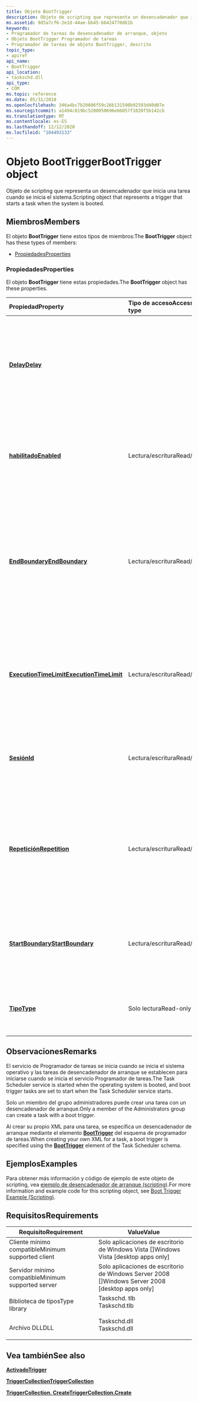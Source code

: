 ```yaml
---
title: Objeto BootTrigger
description: Objeto de scripting que representa un desencadenador que inicia una tarea cuando se inicia el sistema.
ms.assetid: 9d5a7cf6-2e1d-44ae-bb45-66424770d61b
keywords:
- Programador de tareas de desencadenador de arranque, objeto
- Objeto BootTrigger Programador de tareas
- Programador de tareas de objeto BootTrigger, descrito
topic_type:
- apiref
api_name:
- BootTrigger
api_location:
- taskschd.dll
api_type:
- COM
ms.topic: reference
ms.date: 05/31/2018
ms.openlocfilehash: 346a4bc7b20606f59c26b131590b92593d40d07e
ms.sourcegitcommit: a1494c819bc5200050696e66057f1020f5b142cb
ms.translationtype: MT
ms.contentlocale: es-ES
ms.lasthandoff: 12/12/2020
ms.locfileid: "104493133"
---
```

# <a name="boottrigger-object"></a><span data-ttu-id="95463-106">Objeto BootTrigger</span><span class="sxs-lookup"><span data-stu-id="95463-106">BootTrigger object</span></span>

<span data-ttu-id="95463-107">Objeto de scripting que representa un desencadenador que inicia una tarea cuando se inicia el sistema.</span><span class="sxs-lookup"><span data-stu-id="95463-107">Scripting object that represents a trigger that starts a task when the system is booted.</span></span>

## <a name="members"></a><span data-ttu-id="95463-108">Miembros</span><span class="sxs-lookup"><span data-stu-id="95463-108">Members</span></span>

<span data-ttu-id="95463-109">El objeto **BootTrigger** tiene estos tipos de miembros:</span><span class="sxs-lookup"><span data-stu-id="95463-109">The **BootTrigger** object has these types of members:</span></span>

-   [<span data-ttu-id="95463-110">Propiedades</span><span class="sxs-lookup"><span data-stu-id="95463-110">Properties</span></span>](#properties)

### <a name="properties"></a><span data-ttu-id="95463-111">Propiedades</span><span class="sxs-lookup"><span data-stu-id="95463-111">Properties</span></span>

<span data-ttu-id="95463-112">El objeto **BootTrigger** tiene estas propiedades.</span><span class="sxs-lookup"><span data-stu-id="95463-112">The **BootTrigger** object has these properties.</span></span>



| <span data-ttu-id="95463-113">Propiedad</span><span class="sxs-lookup"><span data-stu-id="95463-113">Property</span></span>                                                            | <span data-ttu-id="95463-114">Tipo de acceso</span><span class="sxs-lookup"><span data-stu-id="95463-114">Access type</span></span>           | <span data-ttu-id="95463-115">Descripción</span><span class="sxs-lookup"><span data-stu-id="95463-115">Description</span></span>                                                                                                                                                                                 |
|:--------------------------------------------------------------------|:----------------------|:--------------------------------------------------------------------------------------------------------------------------------------------------------------------------------------------|
| [<span data-ttu-id="95463-116">**Delay**</span><span class="sxs-lookup"><span data-stu-id="95463-116">**Delay**</span></span>](boottrigger-delay.md)<br/>                       |                       | <span data-ttu-id="95463-117">Obtiene o establece un valor que indica la cantidad de tiempo entre el momento en el que se arranca el sistema y el momento en que se inicia la tarea.</span><span class="sxs-lookup"><span data-stu-id="95463-117">Gets or sets a value that indicates the amount of time between when the system is booted and when the task is started.</span></span><br/>                                                           |
| [<span data-ttu-id="95463-118">**habilitado**</span><span class="sxs-lookup"><span data-stu-id="95463-118">**Enabled**</span></span>](trigger-enabled.md)<br/>                       | <span data-ttu-id="95463-119">Lectura/escritura</span><span class="sxs-lookup"><span data-stu-id="95463-119">Read/write</span></span><br/> | <span data-ttu-id="95463-120">Heredado del objeto [**desencadenador**](trigger.md) .</span><span class="sxs-lookup"><span data-stu-id="95463-120">Inherited from the [**Trigger**](trigger.md) object.</span></span> <span data-ttu-id="95463-121">Obtiene o establece un valor booleano que indica si el desencadenador está habilitado.</span><span class="sxs-lookup"><span data-stu-id="95463-121">Gets or sets a Boolean value that indicates whether the trigger is enabled.</span></span><br/>                                                |
| [<span data-ttu-id="95463-122">**EndBoundary**</span><span class="sxs-lookup"><span data-stu-id="95463-122">**EndBoundary**</span></span>](trigger-endboundary.md)<br/>               | <span data-ttu-id="95463-123">Lectura/escritura</span><span class="sxs-lookup"><span data-stu-id="95463-123">Read/write</span></span><br/> | <span data-ttu-id="95463-124">Heredado del objeto [**desencadenador**](trigger.md) .</span><span class="sxs-lookup"><span data-stu-id="95463-124">Inherited from the [**Trigger**](trigger.md) object.</span></span> <span data-ttu-id="95463-125">Obtiene o establece la fecha y hora en que se desactiva el desencadenador.</span><span class="sxs-lookup"><span data-stu-id="95463-125">Gets or sets the date and time when the trigger is deactivated.</span></span> <span data-ttu-id="95463-126">El desencadenador no puede iniciar la tarea después de que se haya desactivado.</span><span class="sxs-lookup"><span data-stu-id="95463-126">The trigger cannot start the task after it is deactivated.</span></span><br/> |
| [<span data-ttu-id="95463-127">**ExecutionTimeLimit**</span><span class="sxs-lookup"><span data-stu-id="95463-127">**ExecutionTimeLimit**</span></span>](trigger-executiontimelimit.md)<br/> | <span data-ttu-id="95463-128">Lectura/escritura</span><span class="sxs-lookup"><span data-stu-id="95463-128">Read/write</span></span><br/> | <span data-ttu-id="95463-129">Heredado del objeto [**desencadenador**](trigger.md) .</span><span class="sxs-lookup"><span data-stu-id="95463-129">Inherited from the [**Trigger**](trigger.md) object.</span></span> <span data-ttu-id="95463-130">Obtiene o establece la cantidad máxima de tiempo que puede ejecutarse la tarea iniciada por el desencadenador.</span><span class="sxs-lookup"><span data-stu-id="95463-130">Gets or sets the maximum amount of time that the task launched by the trigger is allowed to run.</span></span><br/>                           |
| [<span data-ttu-id="95463-131">**Sesión**</span><span class="sxs-lookup"><span data-stu-id="95463-131">**Id**</span></span>](/windows/desktop/api/taskschd/nf-taskschd-itrigger-get_id)<br/>                                | <span data-ttu-id="95463-132">Lectura/escritura</span><span class="sxs-lookup"><span data-stu-id="95463-132">Read/write</span></span><br/> | <span data-ttu-id="95463-133">Heredado del objeto [**desencadenador**](trigger.md) .</span><span class="sxs-lookup"><span data-stu-id="95463-133">Inherited from the [**Trigger**](trigger.md) object.</span></span> <span data-ttu-id="95463-134">Obtiene o establece el identificador del desencadenador.</span><span class="sxs-lookup"><span data-stu-id="95463-134">Gets or sets the identifier for the trigger.</span></span><br/>                                                                               |
| [<span data-ttu-id="95463-135">**Repetición**</span><span class="sxs-lookup"><span data-stu-id="95463-135">**Repetition**</span></span>](trigger-repetition.md)<br/>                 | <span data-ttu-id="95463-136">Lectura/escritura</span><span class="sxs-lookup"><span data-stu-id="95463-136">Read/write</span></span><br/> | <span data-ttu-id="95463-137">Heredado del objeto [**desencadenador**](trigger.md) .</span><span class="sxs-lookup"><span data-stu-id="95463-137">Inherited from the [**Trigger**](trigger.md) object.</span></span> <span data-ttu-id="95463-138">Obtiene o establece la frecuencia con que se ejecuta la tarea y cuánto tiempo se repite el patrón de repetición una vez iniciada la tarea.</span><span class="sxs-lookup"><span data-stu-id="95463-138">Gets or sets how often the task is run and how long the repetition pattern is repeated after the task is started.</span></span><br/>          |
| [<span data-ttu-id="95463-139">**StartBoundary**</span><span class="sxs-lookup"><span data-stu-id="95463-139">**StartBoundary**</span></span>](trigger-startboundary.md)<br/>           | <span data-ttu-id="95463-140">Lectura/escritura</span><span class="sxs-lookup"><span data-stu-id="95463-140">Read/write</span></span><br/> | <span data-ttu-id="95463-141">Heredado del objeto [**desencadenador**](trigger.md) .</span><span class="sxs-lookup"><span data-stu-id="95463-141">Inherited from the [**Trigger**](trigger.md) object.</span></span> <span data-ttu-id="95463-142">Obtiene o establece la fecha y hora en que se activa el desencadenador.</span><span class="sxs-lookup"><span data-stu-id="95463-142">Gets or sets the date and time when the trigger is activated.</span></span><br/>                                                              |
| [<span data-ttu-id="95463-143">**Tipo**</span><span class="sxs-lookup"><span data-stu-id="95463-143">**Type**</span></span>](/windows/desktop/api/taskschd/nf-taskschd-itrigger-get_type)<br/>                            | <span data-ttu-id="95463-144">Solo lectura</span><span class="sxs-lookup"><span data-stu-id="95463-144">Read-only</span></span><br/>  | <span data-ttu-id="95463-145">Heredado del objeto [**desencadenador**](trigger.md) .</span><span class="sxs-lookup"><span data-stu-id="95463-145">Inherited from the [**Trigger**](trigger.md) object.</span></span> <span data-ttu-id="95463-146">Obtiene el tipo del desencadenador.</span><span class="sxs-lookup"><span data-stu-id="95463-146">Gets the type of the trigger.</span></span><br/>                                                                                              |



 

## <a name="remarks"></a><span data-ttu-id="95463-147">Observaciones</span><span class="sxs-lookup"><span data-stu-id="95463-147">Remarks</span></span>

<span data-ttu-id="95463-148">El servicio de Programador de tareas se inicia cuando se inicia el sistema operativo y las tareas de desencadenador de arranque se establecen para iniciarse cuando se inicia el servicio Programador de tareas.</span><span class="sxs-lookup"><span data-stu-id="95463-148">The Task Scheduler service is started when the operating system is booted, and boot trigger tasks are set to start when the Task Scheduler service starts.</span></span>

<span data-ttu-id="95463-149">Solo un miembro del grupo administradores puede crear una tarea con un desencadenador de arranque.</span><span class="sxs-lookup"><span data-stu-id="95463-149">Only a member of the Administrators group can create a task with a boot trigger.</span></span>

<span data-ttu-id="95463-150">Al crear su propio XML para una tarea, se especifica un desencadenador de arranque mediante el elemento [**BootTrigger**](taskschedulerschema-boottrigger-triggergroup-element.md) del esquema de programador de tareas.</span><span class="sxs-lookup"><span data-stu-id="95463-150">When creating your own XML for a task, a boot trigger is specified using the [**BootTrigger**](taskschedulerschema-boottrigger-triggergroup-element.md) element of the Task Scheduler schema.</span></span>

## <a name="examples"></a><span data-ttu-id="95463-151">Ejemplos</span><span class="sxs-lookup"><span data-stu-id="95463-151">Examples</span></span>

<span data-ttu-id="95463-152">Para obtener más información y código de ejemplo de este objeto de scripting, vea [ejemplo de desencadenador de arranque (scripting)](boot-trigger-example--scripting-.md).</span><span class="sxs-lookup"><span data-stu-id="95463-152">For more information and example code for this scripting object, see [Boot Trigger Example (Scripting)](boot-trigger-example--scripting-.md).</span></span>

## <a name="requirements"></a><span data-ttu-id="95463-153">Requisitos</span><span class="sxs-lookup"><span data-stu-id="95463-153">Requirements</span></span>



| <span data-ttu-id="95463-154">Requisito</span><span class="sxs-lookup"><span data-stu-id="95463-154">Requirement</span></span> | <span data-ttu-id="95463-155">Value</span><span class="sxs-lookup"><span data-stu-id="95463-155">Value</span></span> |
|-------------------------------------|-----------------------------------------------------------------------------------------|
| <span data-ttu-id="95463-156">Cliente mínimo compatible</span><span class="sxs-lookup"><span data-stu-id="95463-156">Minimum supported client</span></span><br/> | <span data-ttu-id="95463-157">Solo aplicaciones de escritorio de Windows Vista \[\]</span><span class="sxs-lookup"><span data-stu-id="95463-157">Windows Vista \[desktop apps only\]</span></span><br/>                                          |
| <span data-ttu-id="95463-158">Servidor mínimo compatible</span><span class="sxs-lookup"><span data-stu-id="95463-158">Minimum supported server</span></span><br/> | <span data-ttu-id="95463-159">Solo aplicaciones de escritorio de Windows Server 2008 \[\]</span><span class="sxs-lookup"><span data-stu-id="95463-159">Windows Server 2008 \[desktop apps only\]</span></span><br/>                                    |
| <span data-ttu-id="95463-160">Biblioteca de tipos</span><span class="sxs-lookup"><span data-stu-id="95463-160">Type library</span></span><br/>             | <dl> <span data-ttu-id="95463-161"><dt>Taskschd. tlb</dt></span><span class="sxs-lookup"><span data-stu-id="95463-161"><dt>Taskschd.tlb</dt></span></span> </dl> |
| <span data-ttu-id="95463-162">Archivo DLL</span><span class="sxs-lookup"><span data-stu-id="95463-162">DLL</span></span><br/>                      | <dl> <span data-ttu-id="95463-163"><dt>Taskschd.dll</dt></span><span class="sxs-lookup"><span data-stu-id="95463-163"><dt>Taskschd.dll</dt></span></span> </dl> |



## <a name="see-also"></a><span data-ttu-id="95463-164">Vea también</span><span class="sxs-lookup"><span data-stu-id="95463-164">See also</span></span>

<dl> <dt>

[<span data-ttu-id="95463-165">**Activado**</span><span class="sxs-lookup"><span data-stu-id="95463-165">**Trigger**</span></span>](trigger.md)
</dt> <dt>

[<span data-ttu-id="95463-166">**TriggerCollection**</span><span class="sxs-lookup"><span data-stu-id="95463-166">**TriggerCollection**</span></span>](triggercollection.md)
</dt> <dt>

[<span data-ttu-id="95463-167">**TriggerCollection. Create**</span><span class="sxs-lookup"><span data-stu-id="95463-167">**TriggerCollection.Create**</span></span>](triggercollection-create.md)
</dt> </dl>

 

 





